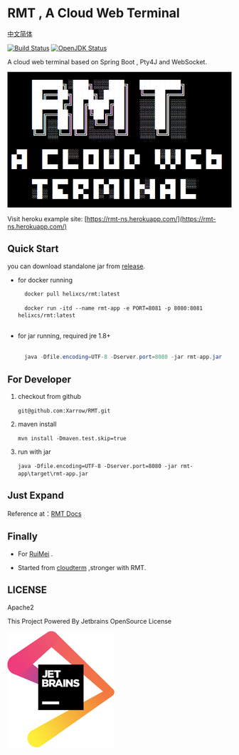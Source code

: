# RMT , A Cloud Web Terminal

[中文简体](cn.md)

[![Build Status](https://travis-ci.org/Xarrow/RMT.svg?branch=master)](https://travis-ci.org/Xarrow/RMT)
[![OpenJDK Status](https://img.shields.io/badge/OpenJDK-1.8-brightgreen.svg)](https://openjdk.java.net/install/)

A cloud web terminal based on Spring Boot , Pty4J and WebSocket.

![img](../asserts/slogo.png)

Visit heroku example site: [https://rmt-ns.herokuapp.com/](https://rmt-ns.herokuapp.com/)

## Quick Start

you can download standalone jar from [release](https://github.com/Xarrow/RMT/releases/).

* for docker running

  ```
    docker pull helixcs/rmt:latest
  
    docker run -itd --name rmt-app -e PORT=8081 -p 8080:8081 helixcs/rmt:latest
 
  ```
  
* for jar running, required jre 1.8+

    ```java
  
      java -Dfile.encoding=UTF-8 -Dserver.port=8080 -jar rmt-app.jar 
  
    ```

## For Developer

1. checkout from github

    `git@github.com:Xarrow/RMT.git`

2. maven install 
    
    `mvn install -Dmaven.test.skip=true`
    
3. run with jar
    
    `java -Dfile.encoding=UTF-8 -Dserver.port=8080 -jar rmt-app\target\rmt-app.jar`
    
## Just Expand

Reference at：[RMT Docs](dev.md)


## Finally
* For [RuiMei](https://yuruimei.com) .

* Started from [cloudterm](https://github.com/javaterminal/cloudterm) ,stronger with RMT.

## LICENSE

Apache2

This Project Powered By Jetbrains OpenSource License

![img](../asserts/jetbrains.svg)